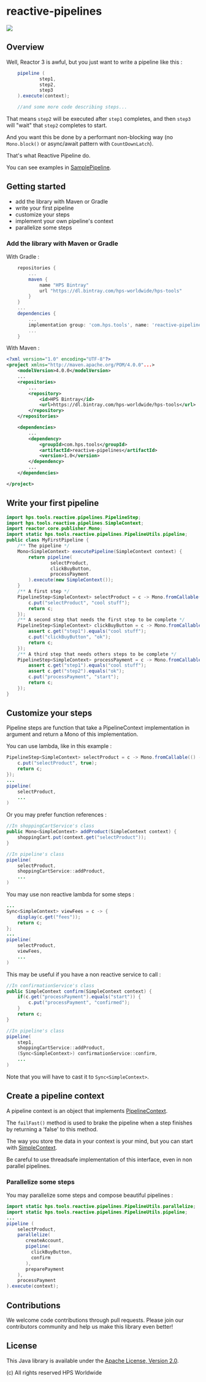 # reactive-pipelines
![](https://github.com/hpsworldwide/reactive-pipelines/workflows/Gradle%20Build/badge.svg)

## Overview

Well, Reactor 3 is awful, but you just want to write a pipeline like this : 

```java
    pipeline (
            step1,
            step2,
            step3
    ).execute(context);

    //and some more code describing steps...
```

That means `step2` will be executed after `step1` completes, and then `step3` will "wait" that `step2` completes to start.

And you want this be done by a performant non-blocking way (no `Mono.block()` or async/await pattern with `CountDownLatch`).

That's what Reactive Pipeline do.

You can see examples in [SamplePipeline](src/test/java/hps/tools/reactive/pipelines/SamplePipeline.java).

## Getting started

* add the library with Maven or Gradle
* write your first pipeline
* customize your steps
* implement your own pipeline's context
* parallelize some steps

### Add the library with Maven or Gradle

With Gradle :

```groovy
    repositories {
        ...
        maven {
            name "HPS Bintray"
            url "https://dl.bintray.com/hps-worldwide/hps-tools"
        }
    }
    ...
    dependencies {
        ...
        implementation group: 'com.hps.tools', name: 'reactive-pipelines', version: '1.0'
        ...
    }

```

With Maven :

```xml
<?xml version="1.0" encoding="UTF-8"?>
<project xmlns="http://maven.apache.org/POM/4.0.0"...>
    <modelVersion>4.0.0</modelVersion>
    ...
    <repositories>
        ...
        <repository>
            <id>HPS Bintray</id>
            <url>https://dl.bintray.com/hps-worldwide/hps-tools</url>
        </repository>
    </repositories>

    <dependencies>
        ...
        <dependency>
            <groupId>com.hps.tools</groupId>
            <artifactId>reactive-pipelines</artifactId>
            <version>1.0</version>
        </dependency>
        ...
    </dependencies>

</project>
```

## Write your first pipeline

```java
import hps.tools.reactive.pipelines.PipelineStep;
import hps.tools.reactive.pipelines.SimpleContext;
import reactor.core.publisher.Mono;
import static hps.tools.reactive.pipelines.PipelineUtils.pipeline;
public class MyFirstPipeline {
    /** The pipeline */
    Mono<SimpleContext> executePipeline(SimpleContext context) {
        return pipeline(
                selectProduct,
                clickBuyButton,
                processPayment
        ).execute(new SimpleContext());
    }
    /** A first step */
    PipelineStep<SimpleContext> selectProduct = c -> Mono.fromCallable(() -> {
        c.put("selectProduct", "cool stuff");
        return c;
    });
    /** A second step that needs the first step to be complete */
    PipelineStep<SimpleContext> clickBuyButton = c -> Mono.fromCallable(() -> {
        assert c.get("step1").equals("cool stuff");
        c.put("clickBuyButton", "ok");
        return c;
    });
    /** A third step that needs others steps to be complete */
    PipelineStep<SimpleContext> processPayment = c -> Mono.fromCallable(() -> {
        assert c.get("step1").equals("cool stuff");
        assert c.get("step2").equals("ok");
        c.put("processPayment", "start");
        return c;
    });
}
```

## Customize your steps

Pipeline steps are function that take a PipelineContext implementation in argument and return a Mono of this implementation.

You can use lambda, like in this example :

```java
PipelineStep<SimpleContext> selectProduct = c -> Mono.fromCallable(() -> {
    c.put("selectProduct", true);
    return c;
});
...
pipeline(
    selectProduct,
    ...
)
```

Or you may prefer function references :

```java
//In shoppingCartService's class
public Mono<SimpleContext> addProduct(SimpleContext context) {
    shoppingCart.put(context.get("selectProduct"));
}

//In pipeline's class
pipeline(
    selectProduct,
    shoppingCartService::addProduct,
    ...
)
```

You may use non reactive lambda for some steps : 

```java
...
Sync<SimpleContext> viewFees = c -> {
    display(c.get("fees"));
    return c;
};
...
pipeline(
    selectProduct,
    viewFees,
    ...
)
```

This may be useful if you have a non reactive service to call :

```java
//In confirmationService's class
public SimpleContext confirm(SimpleContext context) {
    if(c.get("processPayment").equals("start")) {
        c.put("processPayment", "confirmed");
    }
    return c;
}

//In pipeline's class
pipeline(
    step1,
    shoppingCartService::addProduct,
    (Sync<SimpleContext>) confirmationService::confirm,
    ...
)
```

Note that you will have to cast it to `Sync<SimpleContext>`.

## Create a pipeline context

A pipeline context is an object that implements [PipelineContext](hps.tools.reactive.pipelines.PipelineContext).

The `failFast()` method is used to brake the pipeline when a step finishes by returning a 'false' to this method. 

The way you store the data in your context is your mind, but you can start with [SimpleContext](src/main/java/hps/tools/reactive/pipelines/SimpleContext.java).

Be careful to use threadsafe implementation of this interface, even in non parallel pipelines.

### Parallelize some steps

You may parallelize some steps and compose beautiful pipelines : 

```java
import static hps.tools.reactive.pipelines.PipelineUtils.parallelize;
import static hps.tools.reactive.pipelines.PipelineUtils.pipeline;
...
pipeline (
    selectProduct,
    parallelize(
       createAccount, 
       pipeline(
         clickBuyButton,
         confirm
       ),
       preparePayment
    ),
    processPayment
).execute(context);
```

## Contributions

We welcome code contributions through pull requests. 
Please join our contributors community and help us make this library even better!

## License

This Java library is available under the [Apache License, Version 2.0](http://www.apache.org/licenses/LICENSE-2.0).

(c) All rights reserved HPS Worldwide